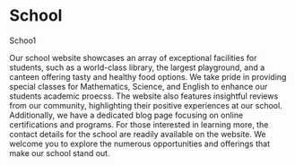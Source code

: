 # School
Schoo1

Our school website showcases an array of exceptional facilities for students, such as a world-class library, the largest playground, and a canteen offering tasty and healthy food options. We take pride in providing special classes for Mathematics, Science, and English to enhance our students academic proecss. The website also features insightful reviews from our community, highlighting their positive experiences at our school. Additionally, we have a dedicated blog page focusing on online certifications and programs. For those interested in learning more, the contact details for the school are readily available on the website. We welcome you to explore the numerous opportunities and offerings that make our school stand out.
